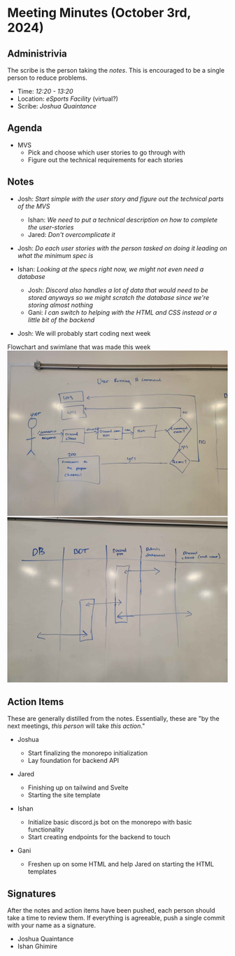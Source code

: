 # Meeting Minutes (October 3rd, 2024)

## Administrivia

The scribe is the person taking the _notes_. This is encouraged to be a single person to reduce problems.

- Time: _12:20 - 13:20_
- Location: _eSports Facility_ (virtual?)
- Scribe: _Joshua Quaintance_

## Agenda

- MVS
  - Pick and choose which user stories to go through with
  - Figure out the technical requirements for each stories

## Notes

- Josh: _Start simple with the user story and figure out the technical parts of the MVS_
  - Ishan: _We need to put a technical description on how to complete the user-stories_
  - Jared: _Don't overcomplicate it_
- Josh: _Do each user stories with the person tasked on doing it leading on what the minimum spec is_
- Ishan: _Looking at the specs right now, we might not even need a database_

  - Josh: _Discord also handles a lot of data that would need to be stored anyways so we might scratch the database since we're storing almost nothing_
  - Gani: _I can switch to helping with the HTML and CSS instead or a little bit of the backend_

- Josh: We will probably start coding next week

Flowchart and swimlane that was made this week
![Flow Chart](../assets/flow-chart.jpg)
![Swimlane Chart](../assets/swimlane-chart.jpg)

## Action Items

These are generally distilled from the notes. Essentially, these are "by the next meetings, _this person_ will take _this action_."

- Joshua

  - Start finalizing the monorepo initialization
  - Lay foundation for backend API

- Jared

  - Finishing up on tailwind and Svelte
  - Starting the site template

- Ishan

  - Initialize basic discord.js bot on the monorepo with basic functionality
  - Start creating endpoints for the backend to touch

- Gani

  - Freshen up on some HTML and help Jared on starting the HTML templates

## Signatures

After the notes and action items have been pushed, each person should take a time to review them. If everything is agreeable, push a single commit with your name as a signature.

- Joshua Quaintance
- Ishan Ghimire
